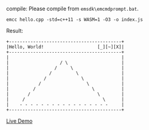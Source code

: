 compile:
Please compile from `emsdk\emcmdprompt.bat`.
```
emcc hello.cpp -std=c++11 -s WASM=1 -O3 -o index.js

```
Result:
```
+------------------------------------------+
|Hello, World!                    [_][~][X]|
+------------------------------------------+
|                                          |
|                   / \                    |
|                 /     \                  |
|               /         \                |
|             /             \              |
|           /                 \            |
|         /                     \          |
|       /                         \        |
|     /                             \      |
|    - - - - - - - - - - - - - - - - -     |
+------------------------------------------+
```
[Live Demo](https://cx20.github.io/hello/wasm_cpp/webgl1/triangle/)
